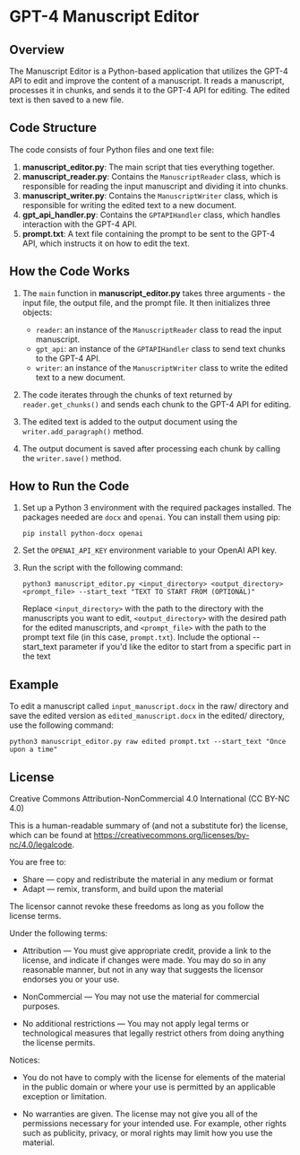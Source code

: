 # GPT-4 Manuscript Editor

## Overview

The Manuscript Editor is a Python-based application that utilizes the GPT-4 API to edit and improve the content of a manuscript. It reads a manuscript, processes it in chunks, and sends it to the GPT-4 API for editing. The edited text is then saved to a new file.

## Code Structure

The code consists of four Python files and one text file:

1. **manuscript_editor.py**: The main script that ties everything together.
2. **manuscript_reader.py**: Contains the `ManuscriptReader` class, which is responsible for reading the input manuscript and dividing it into chunks.
3. **manuscript_writer.py**: Contains the `ManuscriptWriter` class, which is responsible for writing the edited text to a new document.
4. **gpt_api_handler.py**: Contains the `GPTAPIHandler` class, which handles interaction with the GPT-4 API.
5. **prompt.txt**: A text file containing the prompt to be sent to the GPT-4 API, which instructs it on how to edit the text.

## How the Code Works

1. The `main` function in **manuscript_editor.py** takes three arguments - the input file, the output file, and the prompt file. It then initializes three objects:
    - `reader`: an instance of the `ManuscriptReader` class to read the input manuscript.
    - `gpt_api`: an instance of the `GPTAPIHandler` class to send text chunks to the GPT-4 API.
    - `writer`: an instance of the `ManuscriptWriter` class to write the edited text to a new document.

2. The code iterates through the chunks of text returned by `reader.get_chunks()` and sends each chunk to the GPT-4 API for editing.

3. The edited text is added to the output document using the `writer.add_paragraph()` method.

4. The output document is saved after processing each chunk by calling the `writer.save()` method.

## How to Run the Code

1. Set up a Python 3 environment with the required packages installed. The packages needed are `docx` and `openai`. You can install them using pip:

   ```
   pip install python-docx openai
   ```

2. Set the `OPENAI_API_KEY` environment variable to your OpenAI API key.

3. Run the script with the following command:

   ```
   python3 manuscript_editor.py <input_directory> <output_directory> <prompt_file> --start_text "TEXT TO START FROM (OPTIONAL)"
   ```

   Replace `<input_directory>` with the path to the directory with the manuscripts you want to edit, `<output_directory>` with the desired path for the edited manuscripts, and `<prompt_file>` with the path to the prompt text file (in this case, `prompt.txt`). Include the optional --start_text parameter if you'd like the editor to start from a specific part in the text

## Example

To edit a manuscript called `input_manuscript.docx` in the raw/ directory and save the edited version as `edited_manuscript.docx` in the edited/ directory, use the following command:

```
python3 manuscript_editor.py raw edited prompt.txt --start_text "Once upon a time"
```

## License

Creative Commons Attribution-NonCommercial 4.0 International (CC BY-NC 4.0)

This is a human-readable summary of (and not a substitute for) the license, which can be found at https://creativecommons.org/licenses/by-nc/4.0/legalcode.

You are free to:

* Share — copy and redistribute the material in any medium or format
* Adapt — remix, transform, and build upon the material

The licensor cannot revoke these freedoms as long as you follow the license terms.

Under the following terms:

* Attribution — You must give appropriate credit, provide a link to the license, and indicate if changes were made. You may do so in any reasonable manner, but not in any way that suggests the licensor endorses you or your use.

* NonCommercial — You may not use the material for commercial purposes.

* No additional restrictions — You may not apply legal terms or technological measures that legally restrict others from doing anything the license permits.

Notices:

* You do not have to comply with the license for elements of the material in the public domain or where your use is permitted by an applicable exception or limitation.

* No warranties are given. The license may not give you all of the permissions necessary for your intended use. For example, other rights such as publicity, privacy, or moral rights may limit how you use the material.
